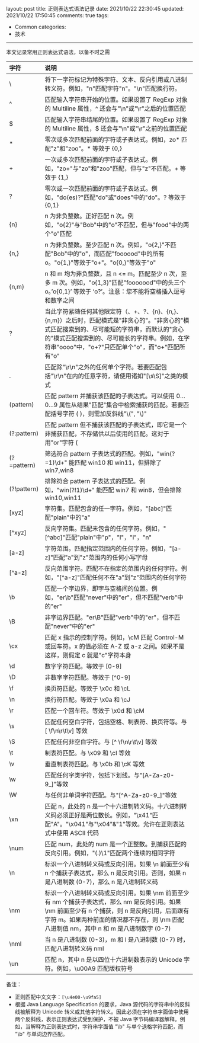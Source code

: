 layout: post
title: 正则表达式语法记录
date: 2021/10/22 22:30:45
updated: 2021/10/22 17:50:45
comments: true
tags: 
- Common
categories:
- 技术

---

本文记录常用正则表达式语法，以备不时之需

<!-- more -->

| 字符 | 说明 |
|:---|:---|
| \\ | 将下一字符标记为特殊字符、文本、反向引用或八进制转义符。例如，"n"匹配字符"n"。"\n"匹配换行符。 |
| ^ | 匹配输入字符串开始的位置。如果设置了 RegExp 对象的 Multiline 属性，^ 还会与"\n"或"\r"之后的位置匹配 |
| \$ | 匹配输入字符串结尾的位置。如果设置了 RegExp 对象的 Multiline 属性，\$ 还会与"\n"或"\r"之前的位置匹配 |
| \* | 零次或多次匹配前面的字符或子表达式。例如，zo* 匹配"z"和"zoo"。* 等效于 {0,} |
| + | 一次或多次匹配前面的字符或子表达式。例如，"zo+"与"zo"和"zoo"匹配，但与"z"不匹配。+ 等效于 {1,} |
| ? | 零次或一次匹配前面的字符或子表达式。例如，"do(es)?"匹配"do"或"does"中的"do"。? 等效于 {0,1} |
| {n} | n 为非负整数。正好匹配 n 次。例如，"o{2}"与"Bob"中的"o"不匹配，但与"food"中的两个"o"匹配 |
| {n,} | n 为非负整数。至少匹配 n 次。例如，"o{2,}"不匹配"Bob"中的"o"，而匹配"foooood"中的所有 o。"o{1,}"等效于"o+"。"o{0,}"等效于"o" |
| {n,m} | n 和 m 均为非负整数，且 n <= m。匹配至少 n 次，至多 m 次。例如，"o{1,3}"匹配"fooooood"中的头三个 o。’o{0,1}’ 等效于 ‘o?’。注意：您不能将空格插入逗号和数字之间 |
| ? | 当此字符紧随任何其他限定符（、+、?、{n}、{n,}、{n,m}）之后时，匹配模式是"非贪心的"。"非贪心的"模式匹配搜索到的、尽可能短的字符串，而默认的"贪心的"模式匹配搜索到的、尽可能长的字符串。例如，在字符串"oooo"中，"o+?"只匹配单个"o"，而"o+"匹配所有"o" |
| . | 匹配除"\r\n"之外的任何单个字符。若要匹配包括"\r\n"在内的任意字符，请使用诸如"\[\s\S\]"之类的模式 |
| (pattern) | 匹配 pattern 并捕获该匹配的子表达式。可以使用 0…0…9 属性从结果"匹配"集合中检索捕获的匹配。若要匹配括号字符 ( )，则需加反斜线"\\(", "\\)" |
| (?:pattern) | 匹配 pattern 但不捕获该匹配的子表达式，即它是一个非捕获匹配，不存储供以后使用的匹配。这对于用"or"字符 ( |
| (?=pattern) | 筛选符合 pattern 子表达式的匹配。例如，"win(?=1)\\d+" 能匹配 win10 和 win11，但排除了 win7,win8 |
| (?!pattern) | 排除符合 pattern 子表达式的匹配。例如，"win(?!1)\\d+" 能匹配 win7 和 win8，但会排除 win10,win11 |
| \[xyz\] | 字符集。匹配包含的任一字符。例如，"\[abc\]"匹配"plain"中的"a" |
| \[^xyz\] | 反向字符集。匹配未包含的任何字符。例如，"\[^abc\]"匹配"plain"中"p"，"l"，"i"，"n" |
| \[a-z\] | 字符范围。匹配指定范围内的任何字符。例如，"\[a-z\]"匹配"a"到"z"范围内的任何小写字母 |
| \[^a-z\] | 反向范围字符。匹配不在指定的范围内的任何字符。例如，"\[^a-z\]"匹配任何不在"a"到"z"范围内的任何字符 |
| \b | 匹配一个字边界，即字与空格间的位置。例如，"er\b"匹配"never"中的"er"，但不匹配"verb"中的"er" |
| \B | 非字边界匹配。"er\B"匹配"verb"中的"er"，但不匹配"never"中的"er" |
| \cx | 匹配 x 指示的控制字符。例如，\cM 匹配 Control-M 或回车符。x 的值必须在 A-Z 或 a-z 之间。如果不是这样，则假定 c 就是"c"字符本身 |
| \d | 数字字符匹配。等效于 \[0-9\] |
| \D | 非数字字符匹配。等效于 \[^0-9\] |
| \f | 换页符匹配。等效于 \x0c 和 \cL |
| \n | 换行符匹配。等效于 \x0a 和 \cJ |
| \r | 匹配一个回车符。等效于 \x0d 和 \cM |
| \s | 匹配任何空白字符，包括空格、制表符、换页符等。与 \[ \f\n\r\t\v\] 等效 |
| \S | 匹配任何非空白字符。与 \[^ \f\n\r\t\v\] 等效 |
| \t | 制表符匹配。与 \x09 和 \cI 等效 |
| \v | 垂直制表符匹配。与 \x0b 和 \cK 等效 |
| \w | 匹配任何字类字符，包括下划线。与"\[A-Za-z0-9_\]"等效 |
| \W | 与任何非单词字符匹配。与"\[^A-Za-z0-9_\]"等效 |
| \xn | 匹配 n，此处的 n 是一个十六进制转义码。十六进制转义码必须正好是两位数长。例如，"\x41"匹配"A"。"\x041"与"\x04"&"1"等效。允许在正则表达式中使用 ASCII 代码 |
| \num | 匹配 num，此处的 num 是一个正整数。到捕获匹配的反向引用。例如，"(.)\1"匹配两个连续的相同字符 |
| \n | 标识一个八进制转义码或反向引用。如果 \n 前面至少有 n 个捕获子表达式，那么 n 是反向引用。否则，如果 n 是八进制数 (0-7)，那么 n 是八进制转义码 |
| \nm | 标识一个八进制转义码或反向引用。如果 \nm 前面至少有 nm 个捕获子表达式，那么 nm 是反向引用。如果 \nm 前面至少有 n 个捕获，则 n 是反向引用，后面跟有字符 m。如果两种前面的情况都不存在，则 \nm 匹配八进制值 nm，其中 n 和 m 是八进制数字 (0-7) |
| \nml | 当 n 是八进制数 (0-3)，m 和 l 是八进制数 (0-7) 时，匹配八进制转义码 nml |
| \un | 匹配 n，其中 n 是以四位十六进制数表示的 Unicode 字符。例如，\u00A9 匹配版权符号 |

备注：
- 正则匹配中文文字：<code>[\u4e00-\u9fa5]</code>
- 根据 Java Language Specification 的要求，Java 源代码的字符串中的反斜线被解释为 Unicode 转义或其他字符转义。因此必须在字符串字面值中使用两个反斜线，表示正则表达式受到保护，不被 Java 字节码编译器解释。例如，当解释为正则表达式时，字符串字面值 "\b" 与单个退格字符匹配，而 "\b" 与单词边界匹配。